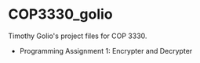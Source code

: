 # COP3330_golio
Timothy Golio's project files for COP 3330.
- Programming Assignment 1: Encrypter and Decrypter
